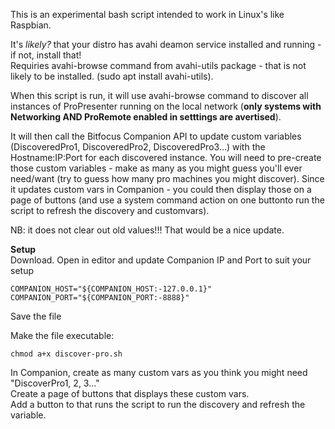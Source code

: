This is an experimental bash script intended to work in Linux's like Raspbian.  
  
It's _likely?_ that your distro has avahi deamon service installed and running - if not, install that!  
Requiries avahi-browse command from avahi-utils package - that is not likely to be installed. (sudo apt install avahi-utils).  
  
When this script is run, it will use avahi-browse command to discover all instances of ProPresenter running on the local network (**only systems with Networking AND ProRemote enabled in setttings are avertised**).  
  
It will then call the Bitfocus Companion API to update custom variables (DiscoveredPro1, DiscoveredPro2, DiscoveredPro3...) with the Hostname:IP:Port for each discovered instance.
You will need to pre-create those custom variables - make as many as you might guess you'll ever need/want (try to guess how many pro machines you might discover).
Since it updates custom vars in Companion - you could then display those on a page of buttons (and use a system command action on one buttonto run the script to refresh the discovery and customvars).
  
NB: it does not clear out old values!!! That would be a nice update.


**Setup**  
Download.
Open in editor and update Companion IP and Port to suit your setup  
```
COMPANION_HOST="${COMPANION_HOST:-127.0.0.1}"
COMPANION_PORT="${COMPANION_PORT:-8888}"
```
Save the file

Make the file executable:
```
chmod a+x discover-pro.sh
```

In Companion, create as many custom vars as you think you might need "DiscoverPro1, 2, 3..."  
Create a page of buttons that displays these custom vars.  
Add a button to that runs the script to run the discovery and refresh the variable.  
